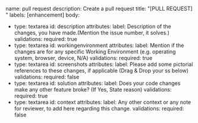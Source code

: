 name: pull request
description: Create a pull request
title: "[PULL REQUEST] <pull request details>"
labels: [enhancement]
body:
  - type: textarea
    id: description
    attributes:
      label: Description of the changes, you have made.(Mention the issue number, it solves.)
    validations:
      required: true
  - type: textarea
    id: workingenvironment
    attributes:
      label: Mention if the changes are for any specific Working Environment (e.g. operating system, browser, device, N/A) 
    validations:
      required: true
  - type: textarea
    id: screenshots
    attributes:
      label: Please add some pictorial references to these changes, if applicable (Drag & Drop your ss below)
    validations:
      required: false
  - type: textarea
    id: solution
    attributes:
      label: Does your code changes make any other feature broke? (If Yes, State reason)
    validations:
      required: true
  - type: textarea
    id: context
    attributes:
      label: Any other context or any note for reviewer, to add here regarding this change.
    validations:
      required: false
